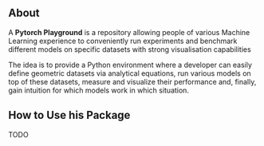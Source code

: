 ## About
A **Pytorch Playground** is a repository allowing people of various Machine Learning experience to conveniently run experiments and benchmark different models on specific datasets with strong visualisation capabilities

The idea is to provide a Python environment where a developer can easily define geometric datasets via analytical equations, run various models on top of these datasets, measure and visualize their performance and, finally, gain intuition for which models work in which situation.

## How to Use his Package
TODO
